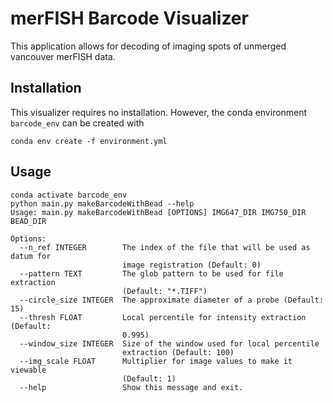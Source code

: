 # merFISH Barcode Visualizer

This application allows for decoding of imaging spots of unmerged vancouver merFISH data.

## Installation

This visualizer requires no installation. However, the conda environment `barcode_env` can be created with 

```
conda env create -f environment.yml
```

## Usage

```
conda activate barcode_env
python main.py makeBarcodeWithBead --help
Usage: main.py makeBarcodeWithBead [OPTIONS] IMG647_DIR IMG750_DIR BEAD_DIR

Options:
  --n_ref INTEGER        The index of the file that will be used as datum for
                         image registration (Default: 0)
  --pattern TEXT         The glob pattern to be used for file extraction
                         (Default: "*.TIFF")
  --circle_size INTEGER  The approximate diameter of a probe (Default: 15)
  --thresh FLOAT         Local percentile for intensity extraction (Default:
                         0.995)
  --window_size INTEGER  Size of the window used for local percentile
                         extraction (Default: 100)
  --img_scale FLOAT      Multiplier for image values to make it viewable
                         (Default: 1)
  --help                 Show this message and exit.
```
